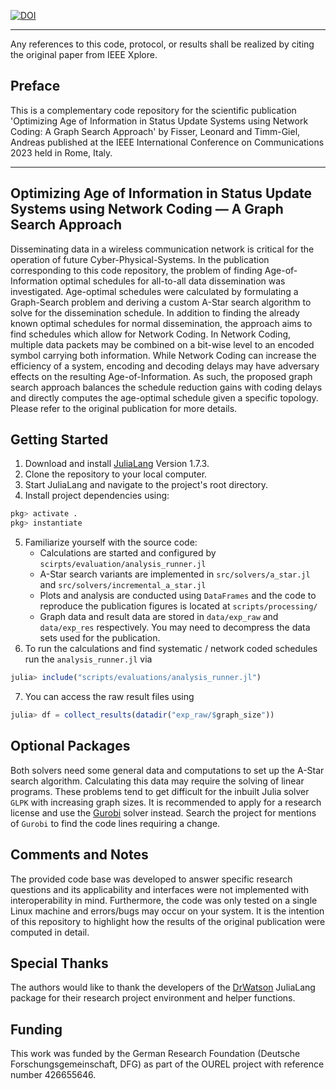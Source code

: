 [![DOI](https://zenodo.org/badge/ddd.svg)](https://zenodo.org/badge/latestdoi/ddd)

---

Any references to this code, protocol, or results shall be realized by citing the original paper from IEEE Xplore.

## Preface
This is a complementary code repository for the scientific publication 'Optimizing Age of Information in Status Update Systems using Network Coding: A Graph Search Approach' by Fisser, Leonard and Timm-Giel, Andreas published at the IEEE International Conference on Communications 2023 held in Rome, Italy.

---

## **Optimizing Age of Information in Status Update Systems using Network Coding — A Graph Search Approach**

Disseminating data in a wireless communication network is critical for the operation of future Cyber-Physical-Systems.
In the publication corresponding to this code repository, the problem of finding Age-of-Information optimal schedules for all-to-all data dissemination was investigated.
Age-optimal schedules were calculated by formulating a Graph-Search problem and deriving a custom A-Star search algorithm to solve for the dissemination schedule.
In addition to finding the already known optimal schedules for normal dissemination, the approach aims to find schedules which allow for Network Coding.
In Network Coding, multiple data packets may be combined on a bit-wise level to an encoded symbol carrying both information.
While Network Coding can increase the efficiency of a system, encoding and decoding delays may have adversary effects on the resulting Age-of-Information. 
As such, the proposed graph search approach balances the schedule reduction gains with coding delays and directly computes the age-optimal schedule given a specific topology.
Please refer to the original publication for more details.

## Getting Started
1. Download and install [JuliaLang](https://julialang.org/downloads/oldreleases/) Version 1.7.3.
2. Clone the repository to your local computer.
3. Start JuliaLang and navigate to the project's root directory.
4. Install project dependencies using:
```julia
pkg> activate .
pkg> instantiate
```
5. Familiarize yourself with the source code:
    - Calculations are started and configured by `scirpts/evaluation/analysis_runner.jl`
    - A-Star search variants are implemented in `src/solvers/a_star.jl` and `src/solvers/incremental_a_star.jl`
    - Plots and analysis are conducted using `DataFrames` and the code to reproduce the publication figures is located at `scripts/processing/`
    - Graph data and result data are stored in `data/exp_raw` and `data/exp_res` respectively. You may need to decompress the data sets used for the publication.
6. To run the calculations and find systematic / network coded schedules run the `analysis_runner.jl` via 
```julia
julia> include("scripts/evaluations/analysis_runner.jl")
```
7. You can access the raw result files using 
```julia
julia> df = collect_results(datadir("exp_raw/$graph_size"))
```

## Optional Packages
Both solvers need some general data and computations to set up the A-Star search algorithm.
Calculating this data may require the solving of linear programs.
These problems tend to get difficult for the inbuilt Julia solver `GLPK` with increasing graph sizes.
It is recommended to apply for a research license and use the [Gurobi](https://www.gurobi.com/) solver instead.
Search the project for mentions of `Gurobi` to find the code lines requiring a change.

## Comments and Notes
The provided code base was developed to answer specific research questions and its applicability and interfaces were not implemented with interoperability in mind.
Furthermore, the code was only tested on a single Linux machine and errors/bugs may occur on your system.
It is the intention of this repository to highlight how the results of the original publication were computed in detail.

## Special Thanks
The authors would like to thank the developers of the [DrWatson](https://github.com/JuliaDynamics/DrWatson.jl) JuliaLang package for their research project environment and helper functions. 

## Funding
This work was funded by the German Research Foundation (Deutsche Forschungsgemeinschaft, DFG) as part of the OUREL project with reference number 426655646.

